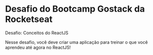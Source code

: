 # Desafio do Bootcamp Gostack da Rocketseat

Desafio: Conceitos do ReactJS

Nesse desafio, você deve criar uma aplicação para treinar o que você aprendeu até agora no ReactJS!
